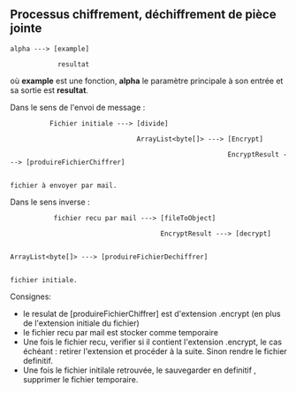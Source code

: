 ## Processus chiffrement, déchiffrement de pièce jointe



    alpha ---> [example]
    
                resultat

où **example** est une fonction, **alpha** le paramètre principale à son entrée et sa sortie est **resultat**.


Dans le sens de l'envoi de message :

              Fichier initiale ---> [divide]

                                    ArrayList<byte[]> ---> [Encrypt]
                              
                                                           EncryptResult ---> [produireFichierChiffrer]
                                                               
                                                                                                       fichier à envoyer par mail.
                                                                                                       
                                                                                                   
Dans le sens inverse :

               fichier recu par mail ---> [fileToObject]
                                          
                                          EncryptResult ---> [decrypt]
                                            
                                                              ArrayList<byte[]> ---> [produireFichierDechiffrer]
                                                              
                                                                                      fichier initiale.
                                                                                      
Consignes:

* le resulat de [produireFichierChiffrer] est d'extension .encrypt (en plus de l'extension initiale du fichier)
* le fichier recu par mail est stocker comme temporaire 
* Une fois le fichier recu, verifier si il contient l'extension .encrypt, le cas échéant : retirer l'extension et procéder à la suite. Sinon rendre le fichier definitif.
* Une fois le fichier initilale retrouvée, le sauvegarder en definitif , supprimer le fichier temporaire.
